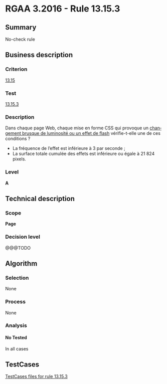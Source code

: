 # RGAA 3.2016 - Rule 13.15.3

## Summary
No-check rule


## Business description

### Criterion
[13.15](http://references.modernisation.gouv.fr/rgaa-accessibilite/2016/criteres.html#crit-13-15)

### Test
[13.15.3](http://references.modernisation.gouv.fr/rgaa-accessibilite/2016/criteres.html#test-13-15-3)

### Description
<div lang="fr">Dans chaque page Web, chaque mise en forme CSS qui provoque un <a href="http://references.modernisation.gouv.fr/rgaa-accessibilite/2016/glossaire.html#changements-brusques-de-luminosite">changement brusque de luminosit&#xE9; ou un effet de flash</a> v&#xE9;rifie-t-elle une de ces conditions&nbsp;? <ul><li>La fr&#xE9;quence de l&#x2019;effet est inf&#xE9;rieure &#xE0; 3 par seconde&nbsp;;</li> <li>La surface totale cumul&#xE9;e des effets est inf&#xE9;rieure ou &#xE9;gale &#xE0; 21&nbsp;824 pixels.</li> </ul></div>

### Level
**A**


## Technical description

### Scope
**Page**

### Decision level
@@@TODO


## Algorithm

### Selection
None

### Process
None

### Analysis

#### No Tested
In all cases


##  TestCases

[TestCases files for rule 13.15.3](https://github.com/Asqatasun/Asqatasun/tree/develop/rules/rules-rgaa3.2016/src/test/resources/testcases/rgaa32016/Rgaa32016Rule131503/)


